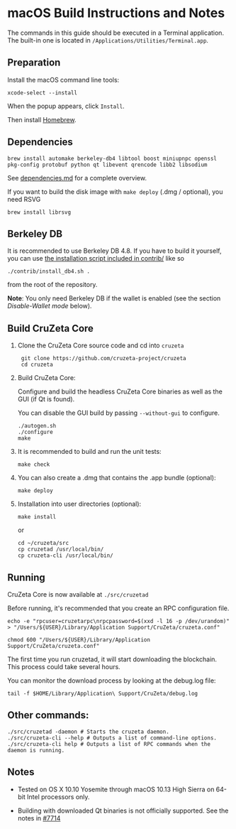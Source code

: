 macOS Build Instructions and Notes
====================================
The commands in this guide should be executed in a Terminal application.
The built-in one is located in `/Applications/Utilities/Terminal.app`.

Preparation
-----------
Install the macOS command line tools:

`xcode-select --install`

When the popup appears, click `Install`.

Then install [Homebrew](https://brew.sh).

Dependencies
----------------------

    brew install automake berkeley-db4 libtool boost miniupnpc openssl pkg-config protobuf python qt libevent qrencode libb2 libsodium

See [dependencies.md](dependencies.md) for a complete overview.

If you want to build the disk image with `make deploy` (.dmg / optional), you need RSVG

    brew install librsvg

Berkeley DB
-----------
It is recommended to use Berkeley DB 4.8. If you have to build it yourself,
you can use [the installation script included in contrib/](/contrib/install_db4.sh)
like so

```shell
./contrib/install_db4.sh .
```

from the root of the repository.

**Note**: You only need Berkeley DB if the wallet is enabled (see the section *Disable-Wallet mode* below).

Build CruZeta Core
------------------------

1. Clone the CruZeta Core source code and cd into `cruzeta`

        git clone https://github.com/cruzeta-project/cruzeta
        cd cruzeta

2.  Build CruZeta Core:

    Configure and build the headless CruZeta Core binaries as well as the GUI (if Qt is found).

    You can disable the GUI build by passing `--without-gui` to configure.

        ./autogen.sh
        ./configure
        make

3.  It is recommended to build and run the unit tests:

        make check

4.  You can also create a .dmg that contains the .app bundle (optional):

        make deploy

5.  Installation into user directories (optional):

        make install

    or

        cd ~/cruzeta/src
        cp cruzetad /usr/local/bin/
        cp cruzeta-cli /usr/local/bin/

Running
-------

CruZeta Core is now available at `./src/cruzetad`

Before running, it's recommended that you create an RPC configuration file.

    echo -e "rpcuser=cruzetarpc\nrpcpassword=$(xxd -l 16 -p /dev/urandom)" > "/Users/${USER}/Library/Application Support/CruZeta/cruzeta.conf"

    chmod 600 "/Users/${USER}/Library/Application Support/CruZeta/cruzeta.conf"

The first time you run cruzetad, it will start downloading the blockchain. This process could take several hours.

You can monitor the download process by looking at the debug.log file:

    tail -f $HOME/Library/Application\ Support/CruZeta/debug.log

Other commands:
-------

    ./src/cruzetad -daemon # Starts the cruzeta daemon.
    ./src/cruzeta-cli --help # Outputs a list of command-line options.
    ./src/cruzeta-cli help # Outputs a list of RPC commands when the daemon is running.

Notes
-----

* Tested on OS X 10.10 Yosemite through macOS 10.13 High Sierra on 64-bit Intel processors only.

* Building with downloaded Qt binaries is not officially supported. See the notes in [#7714](https://github.com/bitcoin/bitcoin/issues/7714)
